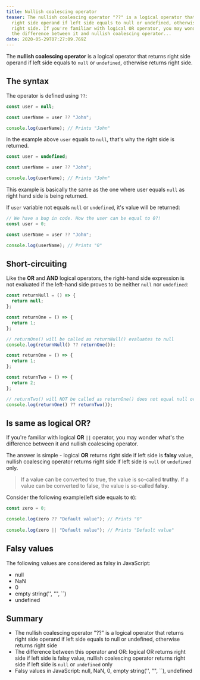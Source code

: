 ```yaml
---
title: Nullish coalescing operator
teaser: The nullish coalescing operator "??" is a logical operator that returns
  right side operand if left side equals to null or undefined, otherwise returns
  right side. If you're familiar with logical OR operator, you may wonder what's
  the difference between it and nullish coalescing operator...
date: 2020-05-29T07:27:09.769Z
---
```

The **nullish coalescing operator** is a logical operator that returns right side operand if left side equals to `null` or `undefined`, otherwise returns right side.

## The syntax

The operator is defined using `??`:

```javascript
const user = null;

const userName = user ?? "John";

console.log(userName); // Prints "John"
```

In the example above `user` equals to `null`, that's why the right side is returned.

```javascript
const user = undefined;

const userName = user ?? "John";

console.log(userName); // Prints "John"
```

This example is basically the same as the one where user equals `null` as right hand side is being returned.

If `user` variable not equals `null` or `undefined`, it's value will be returned:

```javascript
// We have a bug in code. How the user can be equal to 0?!
const user = 0;

const userName = user ?? "John";

console.log(userName); // Prints "0"
```

## Short-circuiting

Like the **OR** and **AND** logical operators, the right-hand side expression is not evaluated if the left-hand side proves to be neither `null` nor `undefined`:

```javascript
const returnNull = () => {
  return null;
};

const returnOne = () => {
  return 1;
};

// returnOne() will be called as returnNull() evaluates to null
console.log(returnNull() ?? returnOne());
```

```javascript
const returnOne = () => {
  return 1;
};

const returnTwo = () => {
  return 2;
};

// returnTwo() will NOT be called as returnOne() does not equal null or undefined
console.log(returnOne() ?? returnTwo());
```

## Is same as logical OR?

If you're familiar with logical **OR** `||` operator, you may wonder what's the difference between it and nullish coalescing operator.

The answer is simple - logical **OR** returns right side if left side is **falsy** value, nullish coalescing operator returns right side if left side is `null` or `undefined` only.

> If a value can be converted to true, the value is so-called **truthy**. If a value can be converted to false, the value is so-called **falsy**.

Consider the following example(left side equals to `0`):

```javascript
const zero = 0;

console.log(zero ?? "Default value"); // Prints "0"
            
console.log(zero || "Default value"); // Prints "Default value"
```

## Falsy values

The following values are considered as falsy in JavaScript:

* null
* NaN
* 0
* empty string('', "", \`\`)
* undefined

## Summary

* The nullish coalescing operator "??" is a logical operator that returns right side operand if left side equals to null or undefined, otherwise returns right side
* The difference between this operator and OR: logical OR returns right side if left side is falsy value, nullish coalescing operator returns right side if left side is `null` or `undefined` only
* Falsy values in JavaScript: null, NaN, 0, empty string('', "", \`\`), undefined